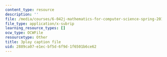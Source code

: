 ```yaml
---
content_type: resource
description: ''
file: /media/courses/6-042j-mathematics-for-computer-science-spring-2015/2889ca07e1ecbf5d6f9d1f6501b6ce62_RqqzyWDVMA.srt
file_type: application/x-subrip
learning_resource_types: []
ocw_type: OCWFile
resourcetype: Other
title: 3play caption file
uid: 2889ca07-e1ec-bf5d-6f9d-1f6501b6ce62
---
```


